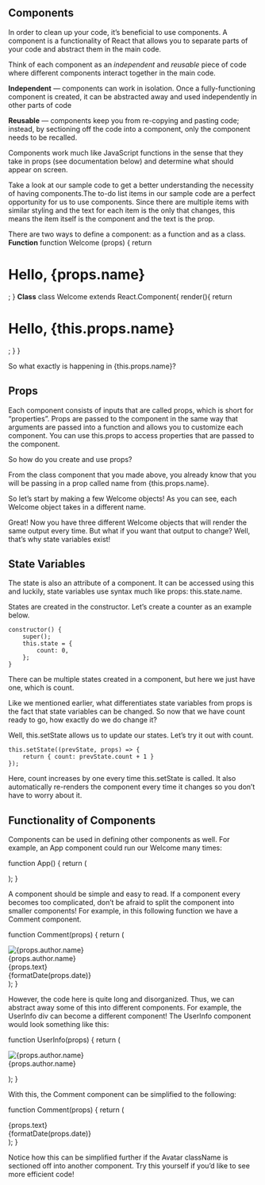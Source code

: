 ## Components

In order to clean up your code, it’s beneficial to use components. A component is a functionality of React that allows you to separate parts of your code and abstract them in the main code. 

Think of each component as an *independent* and *reusable* piece of code where different components interact together in the main code. 

**Independent** —  components can work in isolation. Once a fully-functioning component is created, it can be abstracted away and used independently in other parts of code

**Reusable** —  components keep you from re-copying and pasting code; instead, by sectioning off the code into a component, only the component needs to be recalled.

Components work much like JavaScript functions in the sense that they take in props (see documentation below) and determine what should appear on screen. 

Take a look at our sample code to get a better understanding the necessity of having components.The to-do list items in our sample code are a perfect opportunity for us to use components. Since there are multiple items with similar styling and the text for each item is the only that changes, this means  the item itself is the component and the text is the prop.

There are two ways to define a component: as a function and as a class.
**Function**
function Welcome (props) {
	return <h1> Hello, {props.name} </h1>;
}
**Class**
class Welcome extends React.Component{
	render(){
		return <h1> Hello, {this.props.name} </h1>;
	}
}

So what exactly is happening in {this.props.name}?

## Props
Each component consists of inputs that are called props, which is short for “properties”. Props are passed to the component in the same way that arguments are passed into a function and allows you to customize each component. You can use this.props to access properties that are passed to the component. 

So how do you create and use props?

From the class component that you made above, you already know that you will be passing in a prop called name from {this.props.name}.

So let’s start by making a few Welcome objects! As you can see, each Welcome object takes in a different name.
 
<Welcome name=’Parth’/>
<Welcome name=’Trevor’/>
<Welcome name=’Amitav’/>

Great! Now you have three different Welcome objects that will render the same output every time. But what if you want that output to change? Well, that’s why state variables exist!

## State Variables

The state is also an attribute of a component. It can be accessed using this and luckily, state variables use syntax much like props: this.state.name.

States are created in the constructor. Let’s create a counter as an example below.

	constructor() {
		super();
		this.state = {
			count: 0,
		};
	}

There can be multiple states created in a component, but here we just have one, which is count.

Like we mentioned earlier, what differentiates state variables from props is the fact that state variables can be changed. So now that we have count ready to go, how exactly do we do change it?

Well, this.setState allows us to update our states. Let’s try it out with count.

	this.setState((prevState, props) => {
		return { count: prevState.count + 1 }
	});

Here, count increases by one every time this.setState is called. It also automatically re-renders the component every time it changes so you don’t have to worry about it.

## Functionality of Components

Components can be used in defining other components as well.  For example, an App component could run our Welcome many times:

function App() {
	return (
		<div>
			<Welcome name=’Parth’/>
<Welcome name=’Trevor’/>
<Welcome name=’Amitav’/>
</div>
	);
}

A component should be simple and easy to read. If a component every becomes too complicated, don’t be afraid to split the component into smaller components! For example, in this following function we have a Comment component. 

function Comment(props) {
  return (
    <div className="Comment">
      <div className="UserInfo">
        <img className="Avatar"
          src={props.author.avatarUrl}
          alt={props.author.name}
        />
        <div className="UserInfo-name">
          {props.author.name}
        </div>
      </div>
      <div className="Comment-text">
        {props.text}
      </div>
      <div className="Comment-date">
        {formatDate(props.date)}
      </div>
    </div>
  );
}


However, the code here is quite long and disorganized. Thus, we can abstract away some of this into different components. For example, the UserInfo div can become a different component! The UserInfo component would look something like this: 

function UserInfo(props) {
  return (
 	<div className="UserInfo">
        <img className="Avatar"
          src={props.author.avatarUrl}
          alt={props.author.name}
        />
        <div className="UserInfo-name">
          {props.author.name}
        </div>
      </div>

  );
}

With this, the Comment component can be simplified to the following: 

function Comment(props) {
  return (
    <div className="Comment">
      <UserInfo user={props.author} />
      <div className="Comment-text">
        {props.text}
      </div>
      <div className="Comment-date">
        {formatDate(props.date)}
      </div>
    </div>
  );
}

Notice how this can be simplified further if the Avatar className is sectioned off into another component. Try this yourself if you’d like to see more efficient code!
